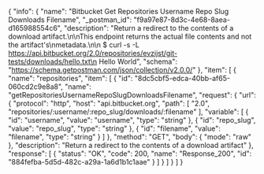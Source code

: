 {
  "info": {
    "name": "Bitbucket Get Repositories Username Repo Slug Downloads Filename",
    "_postman_id": "f9a97e87-8d3c-4e68-8aea-d165988554c6",
    "description": "Return a redirect to the contents of a download artifact.\n\nThis endpoint returns the actual file contents and not the artifact's\nmetadata.\n\n    $ curl -s -L https://api.bitbucket.org/2.0/repositories/evzijst/git-tests/downloads/hello.txt\n    Hello World",
    "schema": "https://schema.getpostman.com/json/collection/v2.0.0/"
  },
  "item": [
    {
      "name": "repositories",
      "item": [
        {
          "id": "8dc5cbf5-edca-40bb-af65-060cd2c9e8a8",
          "name": "getRepositoriesUsernameRepoSlugDownloadsFilename",
          "request": {
            "url": {
              "protocol": "http",
              "host": "api.bitbucket.org",
              "path": [
                "2.0",
                "repositories/:username/:repo_slug/downloads/:filename"
              ],
              "variable": [
                {
                  "id": "username",
                  "value": "username",
                  "type": "string"
                },
                {
                  "id": "repo_slug",
                  "value": "repo_slug",
                  "type": "string"
                },
                {
                  "id": "filename",
                  "value": "filename",
                  "type": "string"
                }
              ]
            },
            "method": "GET",
            "body": {
              "mode": "raw"
            },
            "description": "Return a redirect to the contents of a download artifact"
          },
          "response": [
            {
              "status": "OK",
              "code": 200,
              "name": "Response_200",
              "id": "884fefba-5d5d-482c-a29a-1a6d1b1c1aae"
            }
          ]
        }
      ]
    }
  ]
}